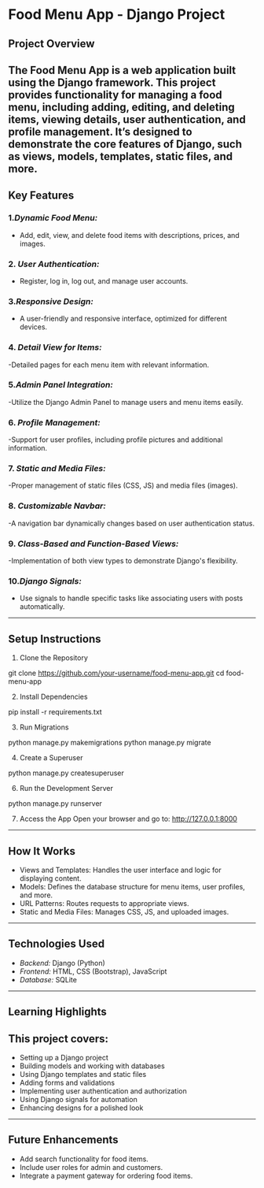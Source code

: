 # Food Menu App - Django Project

## Project Overview
The Food Menu App is a web application built using the Django framework. This project provides functionality for managing a food menu, including adding, editing, and deleting items, viewing details, user authentication, and profile management. It’s designed to demonstrate the core features of Django, such as views, models, templates, static files, and more.
---
## Key Features

### 1.*Dynamic Food Menu:*
- Add, edit, view, and delete food items with descriptions, prices, and images.

### 2. *User Authentication:*
- Register, log in, log out, and manage user accounts.

### 3.*Responsive Design:*
- A user-friendly and responsive interface, optimized for different devices.
### 4. *Detail View for Items:*
-Detailed pages for each menu item with relevant information.

### 5.*Admin Panel Integration:*
-Utilize the Django Admin Panel to manage users and menu items easily.

### 6. *Profile Management:*
-Support for user profiles, including profile pictures and additional information.

### 7. *Static and Media Files:*
-Proper management of static files (CSS, JS) and media files (images).

### 8. *Customizable Navbar:*
-A navigation bar dynamically changes based on user authentication status.

### 9. *Class-Based and Function-Based Views:*
-Implementation of both view types to demonstrate Django's flexibility.

### 10.*Django Signals:*
- Use signals to handle specific tasks like associating users with posts automatically.
---

## Setup Instructions

1. Clone the Repository
   
git clone https://github.com/your-username/food-menu-app.git
cd food-menu-app

2. Install Dependencies

pip install -r requirements.txt

3. Run Migrations
   
python manage.py makemigrations
python manage.py migrate

4. Create a Superuser

python manage.py createsuperuser

6. Run the Development Server

python manage.py runserver

7. Access the App
Open your browser and go to:
http://127.0.0.1:8000
---

## How It Works
- Views and Templates: Handles the user interface and logic for displaying content.
- Models: Defines the database structure for menu items, user profiles, and more.
- URL Patterns: Routes requests to appropriate views.
- Static and Media Files: Manages CSS, JS, and uploaded images.
---
## Technologies Used
- *Backend:*  Django (Python)
- *Frontend:* HTML, CSS (Bootstrap), JavaScript
- *Database:* SQLite 
---

## Learning Highlights

## This project covers:

- Setting up a Django project
- Building models and working with databases
- Using Django templates and static files
- Adding forms and validations
- Implementing user authentication and authorization
- Using Django signals for automation
- Enhancing designs for a polished look
---

## Future Enhancements
- Add search functionality for food items.
- Include user roles for admin and customers.
- Integrate a payment gateway for ordering food items.


